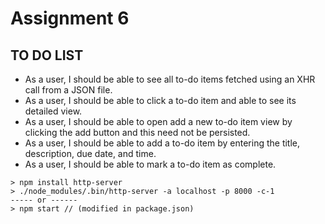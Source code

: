 # Assignment 6

## TO DO LIST

* As a user, I should be able to see all to-do items fetched using an XHR call from a JSON file.
* As a user, I should be able to click a to-do item and able to see its detailed view.
* As a user, I should be able to open add a new to-do item view by clicking the add button and this need not be persisted.
* As a user, I should be able to add a to-do item by entering the title, description, due date, and time.
* As a user, I should be able to mark a to-do item as complete.


```shell
> npm install http-server
> ./node_modules/.bin/http-server -a localhost -p 8000 -c-1
----- or ------
> npm start // (modified in package.json)
```